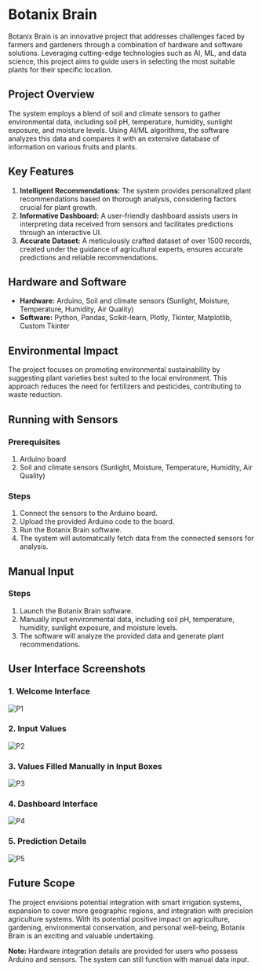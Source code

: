 # Botanix Brain

Botanix Brain is an innovative project that addresses challenges faced by farmers and gardeners through a combination of hardware and software solutions. Leveraging cutting-edge technologies such as AI, ML, and data science, this project aims to guide users in selecting the most suitable plants for their specific location.

## Project Overview

The system employs a blend of soil and climate sensors to gather environmental data, including soil pH, temperature, humidity, sunlight exposure, and moisture levels. Using AI/ML algorithms, the software analyzes this data and compares it with an extensive database of information on various fruits and plants.

## Key Features

1. **Intelligent Recommendations:** The system provides personalized plant recommendations based on thorough analysis, considering factors crucial for plant growth.
2. **Informative Dashboard:** A user-friendly dashboard assists users in interpreting data received from sensors and facilitates predictions through an interactive UI.
3. **Accurate Dataset:** A meticulously crafted dataset of over 1500 records, created under the guidance of agricultural experts, ensures accurate predictions and reliable recommendations.

## Hardware and Software

- **Hardware:** Arduino, Soil and climate sensors (Sunlight, Moisture, Temperature, Humidity, Air Quality)
- **Software:** Python, Pandas, Scikit-learn, Plotly, Tkinter, Matplotlib, Custom Tkinter

## Environmental Impact

The project focuses on promoting environmental sustainability by suggesting plant varieties best suited to the local environment. This approach reduces the need for fertilizers and pesticides, contributing to waste reduction.

## Running with Sensors

### Prerequisites
1. Arduino board
2. Soil and climate sensors (Sunlight, Moisture, Temperature, Humidity, Air Quality)

### Steps
1. Connect the sensors to the Arduino board.
2. Upload the provided Arduino code to the board.
3. Run the Botanix Brain software.
4. The system will automatically fetch data from the connected sensors for analysis.

## Manual Input

### Steps
1. Launch the Botanix Brain software.
2. Manually input environmental data, including soil pH, temperature, humidity, sunlight exposure, and moisture levels.
3. The software will analyze the provided data and generate plant recommendations.


## User Interface Screenshots

### 1. Welcome Interface
![P1](https://github.com/bakshish007/Botanix-Brain/assets/59600880/4183dafd-cd89-4b36-ad84-7ec0ba5e0424)

### 2. Input Values
![P2](https://github.com/bakshish007/Botanix-Brain/assets/59600880/0c3ef595-e944-4941-93a4-a5ec91571568)

### 3. Values Filled Manually in Input Boxes
![P3](https://github.com/bakshish007/Botanix-Brain/assets/59600880/0e7c2880-d056-44cc-b7ac-a9a7d72c5320)

### 4. Dashboard Interface 
![P4](https://github.com/bakshish007/Botanix-Brain/assets/59600880/36cdf7f4-8dfc-42bd-8551-801a7aa1e717)

### 5. Prediction Details
![P5](https://github.com/bakshish007/Botanix-Brain/assets/59600880/bca17fbb-ba6f-4efe-aa52-28222833659c)



## Future Scope

The project envisions potential integration with smart irrigation systems, expansion to cover more geographic regions, and integration with precision agriculture systems. With its potential positive impact on agriculture, gardening, environmental conservation, and personal well-being, Botanix Brain is an exciting and valuable undertaking.

**Note:** Hardware integration details are provided for users who possess Arduino and sensors. The system can still function with manual data input.
